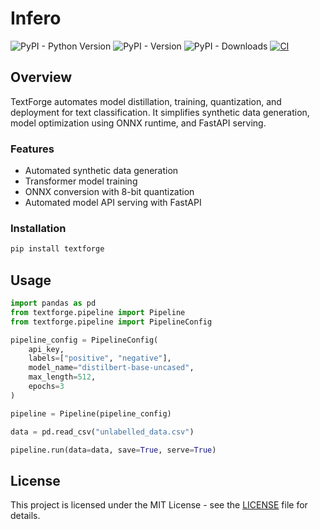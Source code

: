 # Infero

![PyPI - Python Version](https://img.shields.io/pypi/pyversions/textforge)
![PyPI - Version](https://img.shields.io/pypi/v/textforge)
![PyPI - Downloads](https://img.shields.io/pypi/dw/textforge)
[![CI](https://github.com/norsulabs/textforge/actions/workflows/ci.yaml/badge.svg)](https://github.com/norsulabs/textforge/actions/workflows/ci.yaml)

## Overview

TextForge automates model distillation, training, quantization, and deployment for text classification. It simplifies synthetic data generation, model optimization using ONNX runtime, and FastAPI serving.

### Features

- Automated synthetic data generation
- Transformer model training
- ONNX conversion with 8-bit quantization
- Automated model API serving with FastAPI
<!-- - Customizable hyperparameter control -->

### Installation

```bash
pip install textforge
```

## Usage

```python
import pandas as pd
from textforge.pipeline import Pipeline
from textforge.pipeline import PipelineConfig

pipeline_config = PipelineConfig(
    api_key,
    labels=["positive", "negative"],
    model_name="distilbert-base-uncased",
    max_length=512,
    epochs=3
)

pipeline = Pipeline(pipeline_config)

data = pd.read_csv("unlabelled_data.csv")

pipeline.run(data=data, save=True, serve=True)
```

## License

This project is licensed under the MIT License - see the [LICENSE](LICENSE) file for details.

